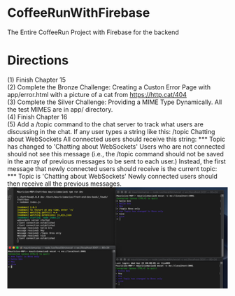 # CoffeeRunWithFirebase
The Entire CoffeeRun Project with Firebase for the backend

# Directions
(1) Finish Chapter 15 <br>
(2) Complete the Bronze Challenge: Creating a Custon Error Page with app/error.html with a picture of a cat from https://http.cat/404 <br>
(3) Complete the Silver Challenge: Providing a MIME Type Dynamically. All the test MIMES are in app/ directory.<br>
(4) Finish Chapter 16<br>
(5) Add a /topic command to the chat server to track what users are discussing in the chat. If any user types a string like this:
 /topic Chatting about WebSockets
All connected users should receive this string:
*** Topic has changed to 'Chatting about WebSockets'
Users who are not connected should not see this message (i.e., the /topic command should
not be saved in the array of previous messages to be sent to each  user.)
Instead, the first message that newly connected users should receive is the current topic:
*** Topic is 'Chatting about WebSockets'
Newly connected users should then receive all the previous messages. <br>
![](app/display.png) <br>
